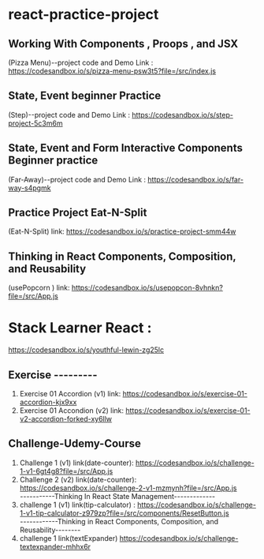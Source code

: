 # react-practice-project

## Working With Components , Proops , and JSX 
(Pizza Menu)--project code and Demo Link : https://codesandbox.io/s/pizza-menu-psw3t5?file=/src/index.js
## State, Event beginner Practice 
(Step)--project code and Demo Link : https://codesandbox.io/s/step-project-5c3m6m
## State, Event and Form Interactive Components Beginner practice 
(Far-Away)--project code and Demo Link : https://codesandbox.io/s/far-way-s4pgmk
## Practice Project Eat-N-Split 
(Eat-N-Split) link: https://codesandbox.io/s/practice-project-smm44w
## Thinking in React Components, Composition, and Reusability
(usePopcorn ) link: https://codesandbox.io/s/usepopcon-8vhnkn?file=/src/App.js
# Stack Learner React :
https://codesandbox.io/s/youthful-lewin-zg25lc

## Exercise ---------
1. Exercise 01 Accordion (v1)
link: https://codesandbox.io/s/exercise-01-accordion-kjx9xx
2. Exercise 01 Accondion (v2)
link: https://codesandbox.io/s/exercise-01-v2-accordion-forked-xy6llw


## Challenge-Udemy-Course 
1) Challenge 1 (v1) link(date-counter): https://codesandbox.io/s/challenge-1-v1-6gt4g8?file=/src/App.js   
2) Challenge 2 (v2) link(date-counter): https://codesandbox.io/s/challenge-2-v1-mzmynh?file=/src/App.js                       
-----------Thinking In React State Management-------------  
3) challenge 1 (v1) link(tip-calculator) : https://codesandbox.io/s/challenge-1-v1-tip-calculator-z979zp?file=/src/components/ResetButton.js                                  
 ------------Thinking in React Components, Composition, and Reusability--------
5) challenge 1 link(textExpander) https://codesandbox.io/s/challenge-textexpander-mhhx6r

